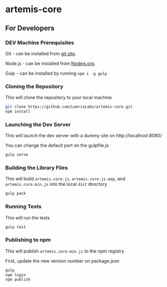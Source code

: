 # artemis-core

## For Developers

### DEV Machine Prerequisites
Git - can be installed from [git site](https://git-scm.com/downloads).

Node.js - can be installed from [Nodejs.org](https://nodejs.org).

Gulp - can be installed by running `npm i -g gulp`
    
### Cloning the Repository
This will clone the repository to your local machine
```sh
git clone https://github.com/LeerixLabs/artemis-core.git
npm install
``` 

### Launching the Dev Server
This will launch the dev server with a dummy site on http://localhost:8080/

You can change the default port on the gulpfile.js
```sh
gulp serve
```

### Building the Library Files
This will build `artemis.core.js`, `artemis.core.js.map`, and `artemis.core.min.js` into the local `dist` directory
```sh
gulp pack
```

### Running Tests
This will run the tests
```sh
gulp test
```

### Publishing to npm
This will publish `artemis.core.min.js` to the npm registry

First, update the new version number on package.json
```sh
gulp
npm login
npm publish
```
